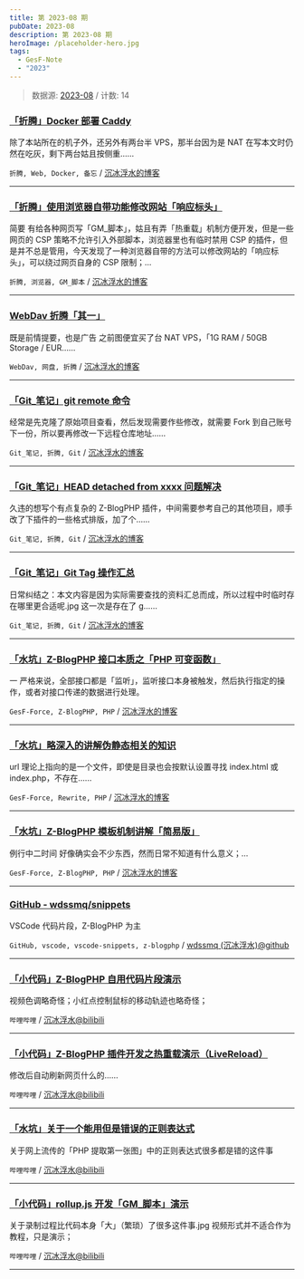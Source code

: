 ```yaml
---
title: 第 2023-08 期
pubDate: 2023-08
description: 第 2023-08 期
heroImage: /placeholder-hero.jpg
tags:
  - GesF-Note
  - "2023"
---
```



> 数据源: [2023-08](https://github.com/wdssmq/test-actions/issues/5 "2023-08") / 计数: 14


### [「折腾」Docker 部署 Caddy](https://www.wdssmq.com/post/20100717821.html "「折腾」Docker 部署 Caddy")

除了本站所在的机子外，还另外有两台半 VPS，那半台因为是 NAT 在写本文时仍然在吃灰，剩下两台姑且按侧重……

`折腾, Web, Docker, 备忘` / [沉冰浮水的博客](https://www.wdssmq.com "沉冰浮水的博客")

----

### [「折腾」使用浏览器自带功能修改网站「响应标头」](https://www.wdssmq.com/post/20120902324.html "「折腾」使用浏览器自带功能修改网站「响应标头」")

简要 有给各种网页写「GM_脚本」，姑且有弄「热重载」机制方便开发，但是一些网页的 CSP 策略不允许引入外部脚本，浏览器里也有临时禁用 CSP 的插件，但是并不总是管用，今天发现了一种浏览器自带的方法可以修改网站的「响应标头」，可以绕过网页自身的 CSP 限制；...

`折腾, 浏览器, GM_脚本` / [沉冰浮水的博客](https://www.wdssmq.com "沉冰浮水的博客")

----

### [WebDav 折腾「其一」](https://www.wdssmq.com/post/20100514969.html "WebDav 折腾「其一」")

既是前情提要，也是广告 之前图便宜买了台 NAT VPS，「1G RAM / 50GB Storage / EUR……

`WebDav, 网盘, 折腾` / [沉冰浮水的博客](https://www.wdssmq.com "沉冰浮水的博客")

----

### [「Git_笔记」git remote 命令](https://www.wdssmq.com/post/20220525683.html "「Git_笔记」git remote 命令")

经常是先克隆了原始项目查看，然后发现需要作些修改，就需要 Fork 到自己账号下一份，所以要再修改一下远程仓库地址……

`Git_笔记, 折腾, Git` / [沉冰浮水的博客](https://www.wdssmq.com "沉冰浮水的博客")

----

### [「Git_笔记」HEAD detached from xxxx 问题解决](https://www.wdssmq.com/post/20221127394.html "「Git_笔记」HEAD detached from xxxx 问题解决")

久违的想写个有点复杂的 Z-BlogPHP 插件，中间需要参考自己的其他项目，顺手改了下插件的一些格式排版，加了个……

`Git_笔记, 折腾, Git` / [沉冰浮水的博客](https://www.wdssmq.com "沉冰浮水的博客")

----

### [「Git_笔记」Git Tag 操作汇总](https://www.wdssmq.com/post/20220407047.html "「Git_笔记」Git Tag 操作汇总")

日常纠结之：本文内容是因为实际需要查找的资料汇总而成，所以过程中时临时存在哪里更合适呢.jpg 这一次是存在了 g……

`Git_笔记, 折腾, Git` / [沉冰浮水的博客](https://www.wdssmq.com "沉冰浮水的博客")

----

### [「水坑」Z-BlogPHP 接口本质之「PHP 可变函数」](https://www.wdssmq.com/post/20220409155.html "「水坑」Z-BlogPHP 接口本质之「PHP 可变函数」")

一 严格来说，全部接口都是「监听」，监听接口本身被触发，然后执行指定的操作，或者对接口传递的数据进行处理。

`GesF-Force, Z-BlogPHP, PHP` / [沉冰浮水的博客](https://www.wdssmq.com "沉冰浮水的博客")

----

### [「水坑」略深入的讲解伪静态相关的知识](https://www.wdssmq.com/post/20190704012.html "「水坑」略深入的讲解伪静态相关的知识")

url 理论上指向的是一个文件，即使是目录也会按默认设置寻找 index.html 或 index.php，不存在……

`GesF-Force, Rewrite, PHP` / [沉冰浮水的博客](https://www.wdssmq.com "沉冰浮水的博客")

----

### [「水坑」Z-BlogPHP 模板机制讲解「简易版」](https://www.wdssmq.com/post/20201026266.html "「水坑」Z-BlogPHP 模板机制讲解「简易版」")

例行中二时间 好像确实会不少东西，然而日常不知道有什么意义；...

`GesF-Force, Z-BlogPHP, PHP` / [沉冰浮水的博客](https://www.wdssmq.com "沉冰浮水的博客")

----

### [GitHub - wdssmq/snippets](https://github.com/wdssmq/snippets "GitHub - wdssmq/snippets")

VSCode 代码片段，Z-BlogPHP 为主

`GitHub, vscode, vscode-snippets, z-blogphp` / [wdssmq (沉冰浮水)@github](https://github.com/wdssmq "wdssmq (沉冰浮水)@github")

----

### [「小代码」Z-BlogPHP 自用代码片段演示](https://www.bilibili.com/video/BV1iv4y1K7iy "「小代码」Z-BlogPHP 自用代码片段演示")

视频色调略奇怪；小红点控制鼠标的移动轨迹也略奇怪；

`哔哩哔哩` / [沉冰浮水@bilibili](https://space.bilibili.com/44744006 "沉冰浮水@bilibili")

----

### [「小代码」Z-BlogPHP 插件开发之热重载演示（LiveReload）](https://www.bilibili.com/video/BV1eD4y147f3 "「小代码」Z-BlogPHP 插件开发之热重载演示（LiveReload）")

修改后自动刷新网页什么的……

`哔哩哔哩` / [沉冰浮水@bilibili](https://space.bilibili.com/44744006 "沉冰浮水@bilibili")

----

### [「水坑」关于一个能用但是错误的正则表达式](https://www.bilibili.com/video/BV1Z14y1V7MR "「水坑」关于一个能用但是错误的正则表达式")

关于网上流传的「PHP 提取第一张图」中的正则表达式很多都是错的这件事

`哔哩哔哩` / [沉冰浮水@bilibili](https://space.bilibili.com/44744006 "沉冰浮水@bilibili")

----

### [「小代码」rollup.js 开发「GM_脚本」演示](https://www.bilibili.com/video/BV1qe4y1d7ZM "「小代码」rollup.js 开发「GM_脚本」演示")

关于录制过程比代码本身「大」（繁琐）了很多这件事.jpg 视频形式并不适合作为教程，只是演示；

`哔哩哔哩` / [沉冰浮水@bilibili](https://space.bilibili.com/44744006 "沉冰浮水@bilibili")

----
